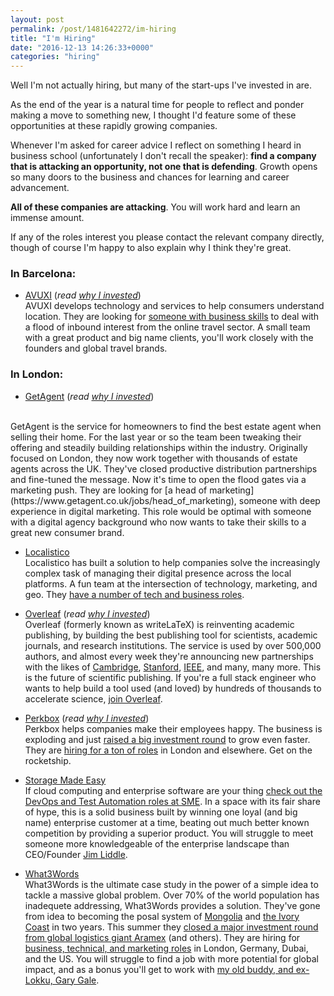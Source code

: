 ```yaml
---
layout: post
permalink: /post/1481642272/im-hiring
title: "I'm Hiring"
date: "2016-12-13 14:26:33+0000"
categories: "hiring"
---
```


Well I'm not actually hiring, but many of the start-ups I've invested in are.

As the end of the year is a natural time for people to reflect and ponder
making a move to something new, I thought I'd feature some of these
opportunities at these rapidly growing companies.

Whenever I'm asked for career advice I reflect on something
I heard in business school (unfortunately I don't recall the speaker):
**find a company that is attacking an opportunity, not one that is defending**.
Growth opens so many doors to the business and chances for learning and
career advancement.

**All of these companies are attacking**. You will work hard and learn an immense
amount. 

If any of the roles interest you please contact the relevant company directly,
though of course I'm happy to also explain why I think they're great.


<h3>In Barcelona:</h3>

  * [AVUXI](http://www.avuxi.com) (_read [why I invested](/post/1476864000/investing-in-avuxi)_)
    <br/>
    AVUXI develops technology and services to help consumers understand
    location. They are looking for [someone with business skills](http://www.avuxi.com/news/were-hiring-salesclient-service-role)
    to deal with a flood of inbound interest from the online travel sector. A
    small team with a great product and big name clients, you'll work closely
    with the founders and global travel brands. 

<h3>In London:</h3>

  * [GetAgent](https://www.getagent.co.uk) (_read [why I invested](/post/123450809070/investing-in-getagent)_)
  <br/>
  GetAgent is the service for homeowners to find the best estate agent when
  selling their home. 
  For the last year or so the team been tweaking their offering and
  steadily building relationships within the industry.
  Originally focused on London, they now work together with thousands of
  estate agents across the UK. They've closed productive distribution
  partnerships and fine-tuned the message. Now it's time to open the flood
  gates via a marketing push. They are looking for [a head of marketing](https://www.getagent.co.uk/jobs/head_of_marketing), someone with deep experience in
  digital marketing. This role would be optimal with someone with a digital
  agency background who now wants to take their skills to a great new consumer
  brand.
  
  * [Localistico](http://localistico.com)
  <br/>Localistico has built a solution to help companies solve the
  increasingly complex task of managing their digital presence across the local
  platforms. A fun team at the intersection of technology, marketing, and geo.
  They [have a number of tech and business roles](http://localistico.com/team/#hiring). 

  * [Overleaf](https://www.overleaf.com) (_read [why I invested](/post/92668920820/investing-in-writelatex)_)
  <br/>Overleaf (formerly known as writeLaTeX) is reinventing academic
  publishing, by building the best publishing tool for scientists, academic
  journals, and research institutions. The service is used by over 500,000
  authors, and almost every week they're announcing new partnerships with the likes of [Cambridge](https://www.overleaf.com/blog/439-partnership-between-overleaf-and-cambridge-university-press-provides-a-new-academic-authoring-experience), [Stanford](https://www.overleaf.com/blog/310-full-steam-ahead-ongoing-collaboration-between-stanford-and-overleaf-in-2016), [IEEE](https://www.overleaf.com/blog/263-overleaf-collaborates-with-ieee), and many, many more. This is the future of scientific publishing. If you're a full stack engineer who wants to help build a tool used (and loved) by hundreds of thousands to accelerate science, [join Overleaf](https://www.overleaf.com/jobs).



  * [Perkbox](https://www.perkbox.com/uk/) (_read [why I invested](/post/1477864331/investing-in-perkbox)_)
  <br/>Perkbox helps companies make their employees happy. The business is exploding and just [raised a big investment round](https://techcrunch.com/2016/10/26/perkbox/) to grow even faster. They are [hiring for a ton of roles](https://huddlebuy.workable.com/) in London and elsewhere. Get on the rocketship. 
  

  * [Storage Made Easy](https://www.storagemadeeasy.com/)
  <br/>If cloud computing and enterprise software are your thing
  [check out the DevOps and Test Automation roles at SME](https://www.storagemadeeasy.com/jobs/). In a space with its fair share of hype, this is a
  solid business built by winning one loyal (and big name) enterprise customer
  at a time, beating out much better known competition by providing a superior
  product. You will struggle to meet someone more knowledgeable of the
  enterprise landscape than CEO/Founder [Jim Liddle](https://twitter.com/JimLiddle).

  * [What3Words](http://what3words.com)
  <br/>What3Words is the ultimate case study in the power of a simple idea
  to tackle a massive global problem. Over 70% of the world population
  has inadequete addressing, What3Words provides a solution. They've gone
  from idea to becoming the posal system of [Mongolia](http://what3words.com/2016/05/mongolian-post/) and [the Ivory Coast](http://www.bbc.com/news/world-africa-38262877) in two years. This summer they [closed a major investment round
  from global logistics giant Aramex](http://what3words.com/2016/06/aramex/) (and others). They are hiring for [business, technical, and marketing roles](http://what3words.com/jobs/) in London, Germany, Dubai, and the US. You will
  struggle to find a job with more potential for global impact, and as a bonus
  you'll get to work with [my old buddy, and ex-Lokku, Gary Gale](https://twitter.com/vicchi). 

<p/>

